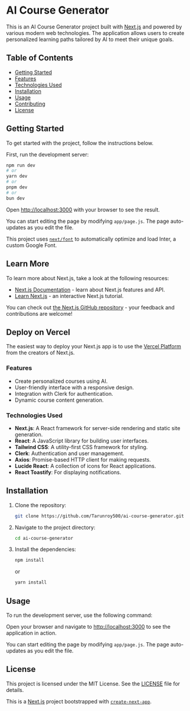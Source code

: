 # AI Course Generator

This is an AI Course Generator project built with [Next.js](https://nextjs.org/) and powered by various modern web technologies. The application allows users to create personalized learning paths tailored by AI to meet their unique goals.

## Table of Contents

- [Getting Started](#getting-started)
- [Features](#features)
- [Technologies Used](#technologies-used)
- [Installation](#installation)
- [Usage](#usage)
- [Contributing](#contributing)
- [License](#license)

## Getting Started

To get started with the project, follow the instructions below.

First, run the development server:

```bash
npm run dev
# or
yarn dev
# or
pnpm dev
# or
bun dev
```

Open [http://localhost:3000](http://localhost:3000) with your browser to see the result.

You can start editing the page by modifying `app/page.js`. The page auto-updates as you edit the file.

This project uses [`next/font`](https://nextjs.org/docs/basic-features/font-optimization) to automatically optimize and load Inter, a custom Google Font.

## Learn More

To learn more about Next.js, take a look at the following resources:

- [Next.js Documentation](https://nextjs.org/docs) - learn about Next.js features and API.
- [Learn Next.js](https://nextjs.org/learn) - an interactive Next.js tutorial.

You can check out [the Next.js GitHub repository](https://github.com/vercel/next.js/) - your feedback and contributions are welcome!

## Deploy on Vercel

The easiest way to deploy your Next.js app is to use the [Vercel Platform](https://vercel.com/new?utm_medium=default-template&filter=next.js&utm_source=create-next-app&utm_campaign=create-next-app-readme) from the creators of Next.js.


### Features

- Create personalized courses using AI.
- User-friendly interface with a responsive design.
- Integration with Clerk for authentication.
- Dynamic course content generation.

### Technologies Used

- **Next.js**: A React framework for server-side rendering and static site generation.
- **React**: A JavaScript library for building user interfaces.
- **Tailwind CSS**: A utility-first CSS framework for styling.
- **Clerk**: Authentication and user management.
- **Axios**: Promise-based HTTP client for making requests.
- **Lucide React**: A collection of icons for React applications.
- **React Toastify**: For displaying notifications.

## Installation

1. Clone the repository:

   ```bash
   git clone https://github.com/Tarunroy500/ai-course-generator.git
   ```

2. Navigate to the project directory:

   ```bash
   cd ai-course-generator
   ```

3. Install the dependencies:

   ```bash
   npm install
   ```

   or

   ```bash
   yarn install
   ```

## Usage

To run the development server, use the following command:

Open your browser and navigate to [http://localhost:3000](http://localhost:3000) to see the application in action.

You can start editing the page by modifying `app/page.js`. The page auto-updates as you edit the file.


## License

This project is licensed under the MIT License. See the [LICENSE](LICENSE) file for details.


This is a [Next.js](https://nextjs.org/) project bootstrapped with [`create-next-app`](https://github.com/vercel/next.js/tree/canary/packages/create-next-app).
